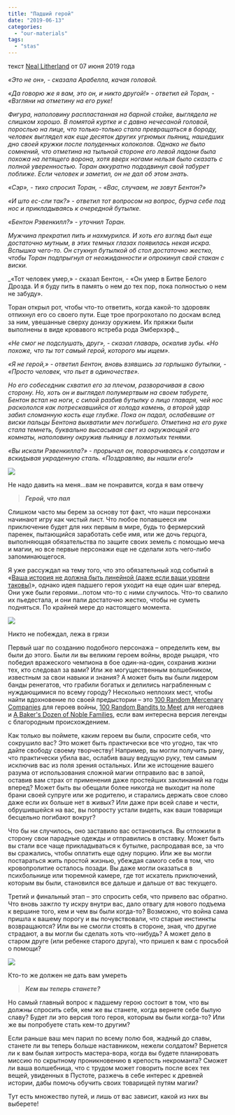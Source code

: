 ```yaml
---
title: "Падший герой"
date: "2019-06-13"
categories: 
  - "our-materials"
tags: 
  - "stas"
---
```


текст [Neal Litherland](https://vk.com/away.php?to=https://www.blogger.com/profile/01307649737269196558&cc_key=) от 07 июня 2019 года

_«Это не он», - сказала Арабелла, качая головой._

_«Да говорю же я вам, это он, и никто другой!» - ответил ей Торан, - «Взгляни на отметину на его руке!_

_Фигура, наполовину распластанная на барной стойке, выглядела не слишком хорошо. В помятой куртке и с давно нечесаной головой, порослью на лице, что только-только стала превращаться в бороду, человек выглядел как еще десяток других угрюмых пьяниц, нашедших дно своей кружки после полуденных колоколов. Однако не было сомнений, что отметина на тыльной стороне его левой ладони была похожа на летящего ворона, хотя вверх ногами нельзя было сказать с полной уверенностью. Торан аккуратно пододвинул свой табурет поближе. Если человек и заметил, он не дал об этом знать._

_«Сэр», - тихо спросил Торан, - «Вас, случаем, не зовут Бентон?»_

_«И што ес-сли так?» - ответил тот вопросом на вопрос, бурча себе под нос и прикладываясь к очередной бутылке._

_«Бентон Рэвенкилл?» - уточнил Торан._

_Мужчина прекратил пить и нахмурился. И хоть его взгляд был еще достаточно мутным, в этих темных глазах появилась некая искра. Вспышка чего-то. Он стукнул бутылкой об стол достаточно жестко, чтобы Торан подпрыгнул от неожиданности и опрокинул свой стакан с виски._

_«Тот человек умер,» - сказал Бентон, - «Он умер в Битве Белого Дрозда. И я буду пить в память о нем до тех пор, пока полностью о нем не забуду».  
  
Торан открыл рот, чтобы что-то ответить, когда какой-то здоровяк отпихнул его со своего пути. Еще трое прогрохотало по доскам вслед за ним, увешанные сверху донизу оружием. Их пряжки были выполнены в виде кровавого ястреба рода Эмберхэрф._

_«Не смог не подслушать, друг», - сказал главарь, оскалив зубы. «Но похоже, что ты тот самый герой, которого мы ищем»._

_«Я не герой,» - ответил Бентон, вновь взявшись за горлышко бутылки, - «Просто человек, что пьет в одиночестве»._

_Но его собеседник схватил его за плечом, разворачивая в свою сторону. Но, хоть он и выглядел полумертвым на своем табурете, Бентон встал на ноги, с силой разбив бутылку о лицо главаря, чей нос раскололся как потрескавшийся от холода камень, а второй удар забил сломанную кость еще глубже. Пока он падал, ослабевшие от виски пальцы Бентона выхватили меч погибшего. Отметина на его руке стала темнеть, буквально высасывая свет из окружающей его комнаты, наполовину окружив пьяницу в лохмотьях тенями._

_«Вы искали Рэвенкилла?» - прорычал он, поворачиваясь к солдатам и вскидывая украденную сталь. «Поздравляю, вы нашли его!»_

![](https://pp.userapi.com/c848532/v848532202/1b5c10/Hnn_QZJVFJg.jpg)

Не надо давить на меня…вам не понравится, когда я вам отвечу

> **_Герой, что пал_**

Слишком часто мы берем за основу тот факт, что наши персонажи начинают игру как чистый лист. Что любое попавшееся им приключение будет для них первым в мире, будь то фермерский паренек, пытающийся заработать себе имя, или же дочь герцога, выполняющая обязательства по защите своих земель с помощью меча и магии, но все первые персонажи еще не сделали хоть чего-либо запоминающегося.

Я уже рассуждал на тему того, что это обязательный ход событий в «[Ваша история не должна быть линейной (даже если ваши уровни таковы)](https://vk.com/away.php?to=http%3A%2F%2Ftaking10.blogspot.com%2F2016%2F09%2Fyour-story-progression-doesnt-have-to.html&cc_key=)», однако идея падшего героя уходит на еще один шаг вперед. Они уже были героями…потом что-то с ними случилось. Что-то свалило их пьедестала, и они пали достаточно жестко, чтобы не суметь подняться. По крайней мере до настоящего момента.

![](https://pp.userapi.com/c848532/v848532202/1b5c17/m-56bG_oYy8.jpg)

Никто не побеждал, лежа в грязи

Первый шаг по созданию подобного персонажа – определить кем, вы были до этого. Были ли вы великим героем войны, вроде рыцаря, что победил вражеского чемпиона в бое один-на-один, сохранив жизни тех, кто следовал за вами? Или же могущественным волшебником, известным за свои навыки и знания? А может быть вы были лидером банды ренегатов, что грабили богатых и делились награбленным с нуждающимися по всему городу? Несколько неплохих мест, чтобы найти вдохновение по своей предыстории – это [100 Random Mercenary Companies](https://vk.com/away.php?to=https%3A%2F%2Fwww.drivethrurpg.com%2Fproduct%2F243883%2F100-Random-Mercenary-Companies%3Faffiliate_id%3D688223&cc_key=) для героев войны, [100 Random Bandits to Meet](https://vk.com/away.php?to=https%3A%2F%2Fwww.drivethrurpg.com%2Fproduct%2F253311%2F100-Random-Bandits-to-Meet%3Faffiliate_id%3D688223&cc_key=) для негодяев и [A Baker's Dozen of Noble Families](https://vk.com/away.php?to=https%3A%2F%2Fwww.drivethrurpg.com%2Fproduct%2F261276%2FA-Bakers-Dozen-of-Noble-Families%3Faffiliate_id%3D688223&cc_key=), если вам интересна версия легенды с благородным происхождением.

Как только вы поймете, каким героем вы были, спросите себя, что сокрушило вас? Это может быть практически все что угодно, так что дайте свободу своему творчеству! Например, вы могли получить рану, что практически убила вас, ослабив вашу ведущую руку, тем самым исключив вас из поля зрения остальных. Или же истощение вашего разума от использования сложной магии отправило вас в запой, оставив вам страх от применения даже простейших заклинаний на годы вперед? Может быть вы обещали более никогда не выходит на поле брани своей супруге или же родителю, и старались держать свое слово даже если их больше нет в живых? Или даже при всей славе и чести, обрушившейся на вас, вы попросту устали видеть, как ваши товарищи бесцельно погибают вокруг?

Что бы ни случилось, оно заставило вас остановиться. Вы отложили в сторону свои парадные одежды и отправились в отставку. Может быть вы стали все чаще прикладываться к бутылке, распродавая все, за что вы сражались, чтобы оплатить еще одну порцию. Или же вы могли постараться жить простой жизнью, убеждая самого себя в том, что кровопролитие осталось позади. Вы даже могли оказаться в психбольнице или тюремной камере, где тот искатель приключений, которым вы были, становился все дальше и дальше от вас текущего.

Третий и финальный этап – это спросить себя, что привело вас обратно. Что вновь зажгло ту искру внутри вас, дало отвагу для нового подъема к вершине того, кем и чем вы были когда-то? Возможно, что война сама пришла к вашему порогу и вы почувствовали, что старые инстинкты возвращаются? Или вы не смогли стоять в стороне, зная, что другие страдают, а вы могли бы сделать хоть что-нибудь? А может дело в старом друге (или ребенке старого друга), что пришел к вам с просьбой о помощи?

![](https://pp.userapi.com/c848532/v848532202/1b5c1e/FfRiS3WvjMU.jpg)

Кто-то же должен не дать вам умереть

> **_Кем вы теперь станете?_**

Но самый главный вопрос к падшему герою состоит в том, что вы должны спросить себя, кем же вы станете, когда вернете себе былую славу? Будет ли это версия того героя, которым вы были когда-то? Или же вы попробуете стать кем-то другим?

Если раньше ваш меч парил по всему полю боя, жадный до славы, станете ли вы теперь больше наставником, нежели солдатом? Вернется ли к вам былая хитрость мастера-вора, когда вы будете планировать миссию по скрытному проникновению в крепость некроманта? Сможет ли ваша волшебница, что с трудом может говорить после всех тех вещей, увиденных в Пустоте, разжечь в себе интерес к древней истории, дабы помочь обучить своих товарищей путям магии?

Тут есть множество путей, и лишь от вас зависит, какой из них вы выберете!
